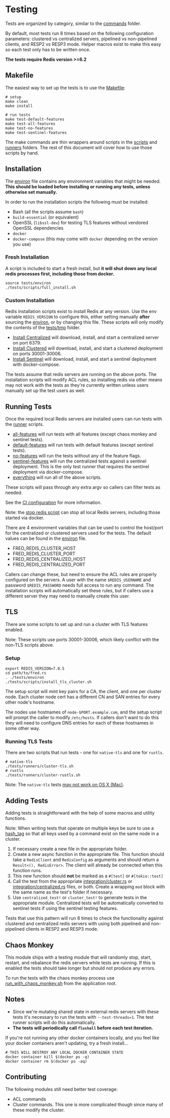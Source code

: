 # Testing

Tests are organized by category, similar to the [commands](../src/commands) folder.

By default, most tests run 8 times based on the following configuration parameters: clustered vs centralized servers, pipelined vs non-pipelined clients, and RESP2 vs RESP3 mode. Helper macros exist to make this easy so each test only has to be written once.

**The tests require Redis version >=6.2**

## Makefile

The easiest way to set up the tests is to use the [Makefile](../Makefile):

```
# setup
make clean
make install

# run tests
make test-default-features
make test-all-features
make test-no-features
make test-sentinel-features
```

The make commands are thin wrappers around scripts in the [scripts](scripts) and [runners](runners) folders. The rest of this document will cover how to use those scripts by hand.

## Installation

The [environ](environ) file contains any environment variables that might be needed. **This should be loaded before installing or running any tests, unless otherwise set manually.**

In order to run the installation scripts the following must be installed:

* Bash (all the scripts assume `bash`)
* `build-essential` (or equivalent)
* OpenSSL (`libssl-dev`) for testing TLS features without vendored OpenSSL dependencies
* `docker`
* `docker-compose` (this may come with `docker` depending on the version you use)

### Fresh Installation

A script is included to start a fresh install, but **it will shut down any local redis processes first, including those from docker.**

```
source tests/environ
./tests/scripts/full_install.sh
```

### Custom Installation

Redis installation scripts exist to install Redis at any version. Use the env variable `REDIS_VERSION` to configure this, either setting manually **after** sourcing the [environ](environ), or by changing this file. These scripts will only modify the contents of the [tests/tmp](../tests/tmp) folder. 

* [Install Centralized](scripts/install_redis_centralized.sh) will download, install, and start a centralized server on port 6379.
* [Install Clustered](scripts/install_redis_clustered.sh) will download, install, and start a clustered deployment on ports 30001-30006.
* [Install Sentinel](scripts/docker-install-redis-sentinel.sh) will download, install, and start a sentinel deployment with docker-compose.

The tests assume that redis servers are running on the above ports. The installation scripts will modify ACL rules, so installing redis via other means may not work with the tests as they're currently written unless users manually set up the test users as well.

## Running Tests

Once the required local Redis servers are installed users can run tests with the [runner](runners) scripts.

* [all-features](runners/all-features.sh) will run tests with all features (except chaos monkey and sentinel tests).
* [default-features](runners/default-features.sh) will run tests with default features (except sentinel tests).
* [no-features](runners/no-features.sh) will run the tests without any of the feature flags.
* [sentinel-features](runners/sentinel-features.sh) will run the centralized tests against a sentinel deployment. This is the only test runner that requires the sentinel deployment via docker-compose.
* [everything](runners/everything.sh) will run all of the above scripts. 

These scripts will pass through any extra argv so callers can filter tests as needed.

See the [CI configuration](../.circleci/config.yml) for more information.

Note: the [stop redis script](scripts/stop_all_redis.sh) can stop all local Redis servers, including those started via docker.

There are 4 environment variables that can be used to control the host/port for the centralized or clustered servers used for the tests. The default values can be found in the [environ](./environ) file.

* FRED_REDIS_CLUSTER_HOST
* FRED_REDIS_CLUSTER_PORT
* FRED_REDIS_CENTRALIZED_HOST
* FRED_REDIS_CENTRALIZED_PORT

Callers can change these, but need to ensure the ACL rules are properly configured on the servers. A user with the name `$REDIS_USERNAME` and password `$REDIS_PASSWORD` needs full access to run any command. The installation scripts will automatically set these rules, but if callers use a different server they may need to manually create this user.

## TLS

There are some scripts to set up and run a cluster with TLS features enabled.

Note: These scripts use ports 30001-30006, which likely conflict with the non-TLS scripts above. 

### Setup

```
export REDIS_VERSION=7.0.5
cd path/to/fred.rs
. ./tests/environ
./tests/scripts/install_tls_cluster.sh
```

The setup script will mint key pairs for a CA, the client, and one per cluster node. Each cluster node cert has a different CN and SAN entries for every other node's hostname.

The nodes use hostnames of `node-$PORT.example.com`, and the setup script will prompt the caller to modify `/etc/hosts`. If callers don't want to do this they will need to configure DNS entries for each of these hostnames in some other way.

### Running TLS Tests

There are two scripts that run tests - one for `native-tls` and one for `rustls`. 

```
# native-tls
./tests/runners/cluster-tls.sh
# rustls
./tests/runners/cluster-rustls.sh
```

Note: The `native-tls` tests [may not work on OS X (Mac)](https://github.com/sfackler/rust-native-tls/issues/143).

## Adding Tests

Adding tests is straightforward with the help of some macros and utility functions.

Note: When writing tests that operate on multiple keys be sure to use a [hash_tag](https://redis.io/topics/cluster-spec#keys-hash-tags) so that all keys used by a command exist on the same node in a cluster. 

1. If necessary create a new file in the appropriate folder.
2. Create a new async function in the appropriate file. This function should take a `RedisClient` and `RedisConfig` as arguments and should return a `Result<(), RedisError>`. The client will already be connected when this function runs.
3. This new function should **not** be marked as a `#[test]` or `#[tokio::test]`
4. Call the test from the appropriate [integration/cluster.rs](integration/cluster.rs) or [integration/centralized.rs](integration/centralized.rs) files, or both. Create a wrapping `mod` block with the same name as the test's folder if necessary.
5. Use `centralized_test!` or `cluster_test!` to generate tests in the appropriate module. Centralized tests will be automatically converted to sentinel tests if using the sentinel testing features.

Tests that use this pattern will run 8 times to check the functionality against clustered and centralized redis servers with using both pipelined and non-pipelined clients in RESP2 and RESP3 mode.

## Chaos Monkey

This module ships with a testing module that will randomly stop, start, restart, and rebalance the redis servers while tests are running. If this is enabled the tests should take longer but should not produce any errors.

To run the tests with the chaos monkey process use [run_with_chaos_monkey.sh](./run_with_chaos_monkey.sh) from the application root. 

## Notes

* Since we're mutating shared state in external redis servers with these tests it's necessary to run the tests with `--test-threads=1`. The test runner scripts will do this automatically.
* **The tests will periodically call `flushall` before each test iteration.**

If you're not running any other docker containers locally, and you feel like your docker containers aren't updating, try a fresh install...

```
# THIS WILL DESTROY ANY LOCAL DOCKER CONTAINER STATE
docker container kill $(docker ps -q)
docker container rm $(docker ps -aq)
```

## Contributing

The following modules still need better test coverage:

* ACL commands
* Cluster commands. This one is more complicated though since many of these modify the cluster.